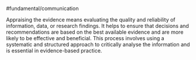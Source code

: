 #fundamental/communication

Appraising the evidence means evaluating the quality and reliability of information, data, or research findings. It helps to ensure that decisions and recommendations are based on the best available evidence and are more likely to be effective and beneficial. This process involves using a systematic and structured approach to critically analyse the information and is essential in evidence-based practice.
